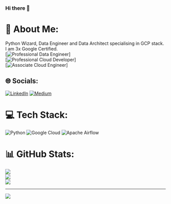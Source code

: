 ### Hi there 👋

<!--
**apatre/apatre** is a ✨ _special_ ✨ repository because its `README.md` (this file) appears on your GitHub profile.

Here are some ideas to get you started:

- 🔭 I’m currently working on ...
- 🌱 I’m currently learning ...
- 👯 I’m looking to collaborate on ...
- 🤔 I’m looking for help with ...
- 💬 Ask me about ...
- 📫 How to reach me: ...
- 😄 Pronouns: ...
- ⚡ Fun fact: ...
-->
# 💫 About Me:
Python Wizard, Data Engineer and Data Architect specialising in GCP stack.      
I am 3x Google Certified.     
[![Professional Data Engineer](https://api.accredible.com/v1/frontend/credential_website_embed_image/badge/57687690)]    
[![Professional Cloud Developer](https://api.accredible.com/v1/frontend/credential_website_embed_image/badge/78774185)]    
[![Associate Cloud Engineer](https://api.accredible.com/v1/frontend/credential_website_embed_image/badge/48652291)]    


## 🌐 Socials:
[![LinkedIn](https://img.shields.io/badge/LinkedIn-%230077B5.svg?logo=linkedin&logoColor=white)](https://linkedin.com/in/abhishek-patre) [![Medium](https://img.shields.io/badge/Medium-12100E?logo=medium&logoColor=white)](https://medium.com/@@abhishekpatre) 

# 💻 Tech Stack:
![Python](https://img.shields.io/badge/python-3670A0?style=for-the-badge&logo=python&logoColor=ffdd54) ![Google Cloud](https://img.shields.io/badge/Google%20Cloud-%234285F4.svg?style=for-the-badge&logo=google-cloud&logoColor=white) ![Apache Airflow](https://img.shields.io/badge/Apache%20Airflow-017CEE?style=for-the-badge&logo=Apache%20Airflow&logoColor=white)
# 📊 GitHub Stats:
![](https://github-readme-stats.vercel.app/api?username=apatre&theme=default&hide_border=false&include_all_commits=true&count_private=true)<br/>
![](https://github-readme-streak-stats.herokuapp.com/?user=apatre&theme=default&hide_border=false)<br/>
![](https://github-readme-stats.vercel.app/api/top-langs/?username=apatre&theme=default&hide_border=false&include_all_commits=true&count_private=true&layout=compact)

---
[![](https://visitcount.itsvg.in/api?id=apatre&icon=0&color=9)](https://visitcount.itsvg.in)

<!-- Proudly created with GPRM ( https://gprm.itsvg.in ) -->
